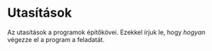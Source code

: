 # Utasítások

Az utasítások a programok építőkövei. Ezekkel írjuk le, hogy *hogyan* végezze el a program a feladatát.

